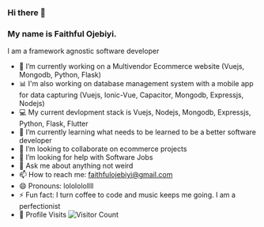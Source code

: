 ### Hi there 👋
### My name is Faithful Ojebiyi. 
I am a framework agnostic software developer
<!--
**faithfulojebiyi/faithfulojebiyi** is a ✨ _special_ ✨ repository because its `README.md` (this file) appears on your GitHub profile.
Here are some ideas to get you started:
-->

- 🔭 I’m currently working on a Multivendor Ecommerce website (Vuejs, Mongodb, Python, Flask)
- :bar_chart: I'm also working on  database management system with a mobile app for data capturing (Vuejs, Ionic-Vue, Capacitor, Mongodb, Expressjs, Nodejs)
- :computer: My current devlopment stack is Vuejs, Nodejs, Mongodb, Expressjs, Python, Flask, Flutter
- 🌱 I’m currently learning what needs to be learned to be a better software developer
- 👯 I’m looking to collaborate on ecommerce projects
- 🤔 I’m looking for help with Software Jobs
- 💬 Ask me about anything not weird
- 📫 How to reach me: [faithfulojebiyi@gmail.com](mailto:faithfulojebiyi@gmail.com)
- 😄 Pronouns: lolololollll
- ⚡ Fun fact: I turn coffee to code and music keeps me going. I am a perfectionist
- :busstop: Profile Visits ![Visitor Count](https://profile-counter.glitch.me/faithfulojebiyi/count.svg)
